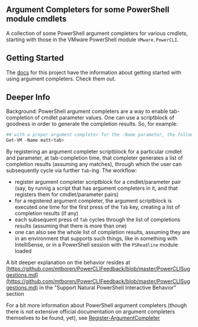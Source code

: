 ## Argument Completers for some PowerShell module cmdlets

A collection of some PowerShell argument completers for various cmdlets, starting with those in the VMware PowerShell module `VMware.PowerCLI`.

## Getting Started
The [docs](./docs) for this project have the information about getting started with using argument completers. Check them out.

## Deeper Info

Background: PowerShell argument completers are a way to enable tab-completion of cmdlet parameter values.  One can use a scriptblock of goodness in order to generate the completion results.  So, for example:
``` PowerShell
## with a proper argument completer for the -Name parameter, the following cycles through VMs whose name match the given string, live, from the given virtual infrastructure
Get-VM -Name matt<tab>
```
By registering an argument completer scriptblock for a particular cmdlet and parameter, at tab-completion time, that completer generates a list of completion results (assuming any matches), through which the user can subsequently cycle via further `Tab`-ing.  The workflow:
- register argument completer scriptblock for a cmdlet/parameter pair (say, by runnig a script that has argument completers in it, and that registers them for cmdlet/parameter pairs)
- for a registered argument completer, the argument scriptblock is executed one time for the first press of the `Tab` key, creating a list of completion results (if any)
- each subsequent press of `Tab` cycles through the list of completions results (assuming that there is more than one)
- one can also see the whole list of completion results, assuming they are in an environment that supports such things, like in something with IntelliSense, or in a PowerShell session with the `PSReadline` module loaded

A bit deeper explanation on the behavior resides at [https://github.com/mtboren/PowerCLIFeedback/blob/master/PowerCLISuggestions.md](https://github.com/mtboren/PowerCLIFeedback/blob/master/PowerCLISuggestions.md) in the "Support Natural PowerShell Interactive Behavior" section

For a bit more information about PowerShell argument completers (though there is not extensive official documentation on argument completers themselves to be found, yet), see [Register-ArgumentCompleter
](https://docs.microsoft.com/en-us/powershell/module/microsoft.powershell.core/register-argumentcompleter)
